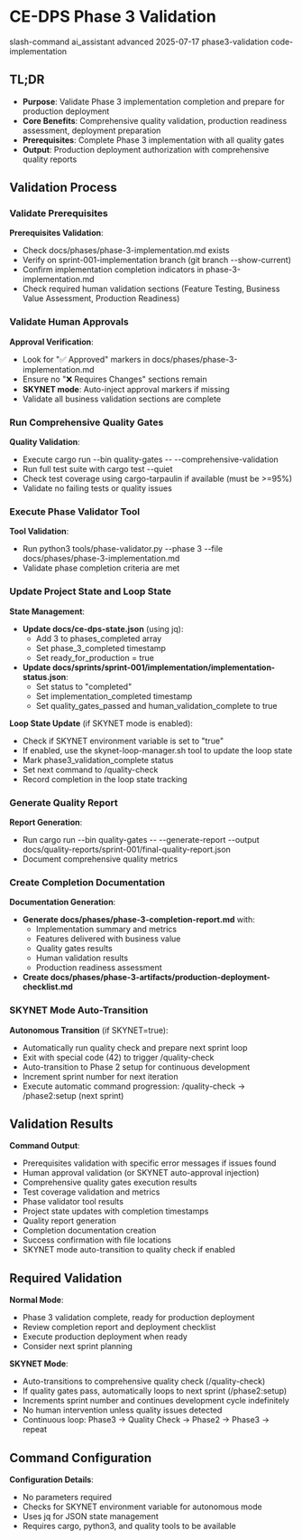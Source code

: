 # <context>CE-DPS Phase 3 Validation</context>

<meta>
  <title>CE-DPS Phase 3 Validation</title>
  <type>slash-command</type>
  <audience>ai_assistant</audience>
  <complexity>advanced</complexity>
  <updated>2025-07-17</updated>
  <scope>phase3-validation</scope>
  <phase>code-implementation</phase>
</meta>

## <summary priority="critical">TL;DR</summary>
- **Purpose**: Validate Phase 3 implementation completion and prepare for production deployment
- **Core Benefits**: Comprehensive quality validation, production readiness assessment, deployment preparation
- **Prerequisites**: Complete Phase 3 implementation with all quality gates
- **Output**: Production deployment authorization with comprehensive quality reports

## <instructions priority="high">Validation Process</instructions>

### <step-1>Validate Prerequisites</step-1>
**Prerequisites Validation**:
- Check docs/phases/phase-3-implementation.md exists
- Verify on sprint-001-implementation branch (git branch --show-current)
- Confirm implementation completion indicators in phase-3-implementation.md
- Check required human validation sections (Feature Testing, Business Value Assessment, Production Readiness)

### <step-2>Validate Human Approvals</step-2>
**Approval Verification**:
- Look for "✅ Approved" markers in docs/phases/phase-3-implementation.md
- Ensure no "❌ Requires Changes" sections remain
- **SKYNET mode**: Auto-inject approval markers if missing
- Validate all business validation sections are complete

### <step-3>Run Comprehensive Quality Gates</step-3>
**Quality Validation**:
- Execute cargo run --bin quality-gates -- --comprehensive-validation
- Run full test suite with cargo test --quiet
- Check test coverage using cargo-tarpaulin if available (must be >=95%)
- Validate no failing tests or quality issues

### <step-4>Execute Phase Validator Tool</step-4>
**Tool Validation**:
- Run python3 tools/phase-validator.py --phase 3 --file docs/phases/phase-3-implementation.md
- Validate phase completion criteria are met

### <step-5>Update Project State and Loop State</step-5>
**State Management**:
- **Update docs/ce-dps-state.json** (using jq):
  - Add 3 to phases_completed array
  - Set phase_3_completed timestamp
  - Set ready_for_production = true
- **Update docs/sprints/sprint-001/implementation/implementation-status.json**:
  - Set status to "completed"
  - Set implementation_completed timestamp
  - Set quality_gates_passed and human_validation_complete to true

**Loop State Update** (if SKYNET mode is enabled):
- Check if SKYNET environment variable is set to "true"
- If enabled, use the skynet-loop-manager.sh tool to update the loop state
- Mark phase3_validation_complete status
- Set next command to /quality-check
- Record completion in the loop state tracking

### <step-6>Generate Quality Report</step-6>
**Report Generation**:
- Run cargo run --bin quality-gates -- --generate-report --output docs/quality-reports/sprint-001/final-quality-report.json
- Document comprehensive quality metrics

### <step-7>Create Completion Documentation</step-7>
**Documentation Generation**:
- **Generate docs/phases/phase-3-completion-report.md** with:
  - Implementation summary and metrics
  - Features delivered with business value
  - Quality gates results
  - Human validation results
  - Production readiness assessment
- **Create docs/phases/phase-3-artifacts/production-deployment-checklist.md**

### <step-8>SKYNET Mode Auto-Transition</step-8>
**Autonomous Transition** (if SKYNET=true):
- Automatically run quality check and prepare next sprint loop
- Exit with special code (42) to trigger /quality-check
- Auto-transition to Phase 2 setup for continuous development
- Increment sprint number for next iteration
- Execute automatic command progression: /quality-check → /phase2:setup (next sprint)

## <expected-output priority="medium">Validation Results</expected-output>

**Command Output**:
- Prerequisites validation with specific error messages if issues found
- Human approval validation (or SKYNET auto-approval injection)
- Comprehensive quality gates execution results
- Test coverage validation and metrics
- Phase validator tool results
- Project state updates with completion timestamps
- Quality report generation
- Completion documentation creation
- Success confirmation with file locations
- SKYNET mode auto-transition to quality check if enabled

## <human-actions priority="high">Required Validation</human-actions>

**Normal Mode**:
- Phase 3 validation complete, ready for production deployment
- Review completion report and deployment checklist
- Execute production deployment when ready
- Consider next sprint planning

**SKYNET Mode**:
- Auto-transitions to comprehensive quality check (/quality-check)
- If quality gates pass, automatically loops to next sprint (/phase2:setup)
- Increments sprint number and continues development cycle indefinitely
- No human intervention unless quality issues detected
- Continuous loop: Phase3 → Quality Check → Phase2 → Phase3 → repeat

## <parameters priority="low">Command Configuration</parameters>
**Configuration Details**:
- No parameters required
- Checks for SKYNET environment variable for autonomous mode
- Uses jq for JSON state management
- Requires cargo, python3, and quality tools to be available